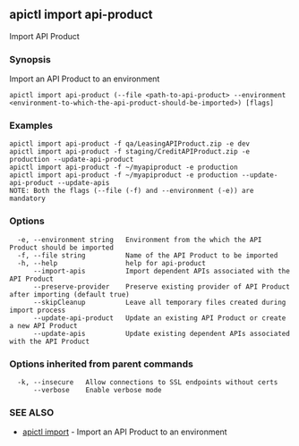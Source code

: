 ## apictl import api-product

Import API Product

### Synopsis

Import an API Product to an environment

```
apictl import api-product (--file <path-to-api-product> --environment <environment-to-which-the-api-product-should-be-imported>) [flags]
```

### Examples

```
apictl import api-product -f qa/LeasingAPIProduct.zip -e dev
apictl import api-product -f staging/CreditAPIProduct.zip -e production --update-api-product
apictl import api-product -f ~/myapiproduct -e production
apictl import api-product -f ~/myapiproduct -e production --update-api-product --update-apis
NOTE: Both the flags (--file (-f) and --environment (-e)) are mandatory
```

### Options

```
  -e, --environment string   Environment from the which the API Product should be imported
  -f, --file string          Name of the API Product to be imported
  -h, --help                 help for api-product
      --import-apis          Import dependent APIs associated with the API Product
      --preserve-provider    Preserve existing provider of API Product after importing (default true)
      --skipCleanup          Leave all temporary files created during import process
      --update-api-product   Update an existing API Product or create a new API Product
      --update-apis          Update existing dependent APIs associated with the API Product
```

### Options inherited from parent commands

```
  -k, --insecure   Allow connections to SSL endpoints without certs
      --verbose    Enable verbose mode
```

### SEE ALSO

* [apictl import](apictl_import.md)	 - Import an API Product to an environment


